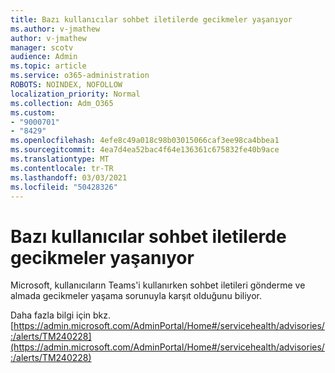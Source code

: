 ```yaml
---
title: Bazı kullanıcılar sohbet iletilerde gecikmeler yaşanıyor
ms.author: v-jmathew
author: v-jmathew
manager: scotv
audience: Admin
ms.topic: article
ms.service: o365-administration
ROBOTS: NOINDEX, NOFOLLOW
localization_priority: Normal
ms.collection: Adm_O365
ms.custom:
- "9000701"
- "8429"
ms.openlocfilehash: 4efe8c49a018c98b03015066caf3ee98ca4bbea1
ms.sourcegitcommit: 4ea7d4ea52bac4f64e136361c675832fe40b9ace
ms.translationtype: MT
ms.contentlocale: tr-TR
ms.lasthandoff: 03/03/2021
ms.locfileid: "50428326"
---
```

# <a name="some-users-may-experience-delays-with-chat-messages"></a>Bazı kullanıcılar sohbet iletilerde gecikmeler yaşanıyor

Microsoft, kullanıcıların Teams'i kullanırken sohbet iletileri gönderme ve almada gecikmeler yaşama sorunuyla karşıt olduğunu biliyor.

Daha fazla bilgi için bkz. [https://admin.microsoft.com/AdminPortal/Home#/servicehealth/advisories/:/alerts/TM240228](https://admin.microsoft.com/AdminPortal/Home#/servicehealth/advisories/:/alerts/TM240228)
